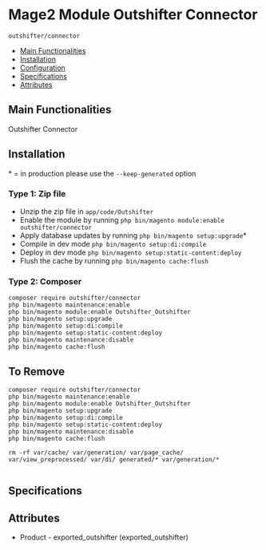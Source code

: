 # Mage2 Module Outshifter Connector

``outshifter/connector``

 - [Main Functionalities](#markdown-header-main-functionalities)
 - [Installation](#markdown-header-installation)
 - [Configuration](#markdown-header-configuration)
 - [Specifications](#markdown-header-specifications)
 - [Attributes](#markdown-header-attributes)


## Main Functionalities
Outshifter Connector

## Installation
\* = in production please use the `--keep-generated` option

### Type 1: Zip file

 - Unzip the zip file in `app/code/Outshifter`
 - Enable the module by running `php bin/magento module:enable outshifter/connector`
 - Apply database updates by running `php bin/magento setup:upgrade`\*
 - Compile in dev mode `php bin/magento setup:di:compile`
 - Deploy in dev mode `php bin/magento setup:static-content:deploy`
 - Flush the cache by running `php bin/magento cache:flush`

### Type 2: Composer

```
composer require outshifter/connector
php bin/magento maintenance:enable
php bin/magento module:enable Outshifter_Outshifter
php bin/magento setup:upgrade
php bin/magento setup:di:compile
php bin/magento setup:static-content:deploy
php bin/magento maintenance:disable
php bin/magento cache:flush
```

## To Remove

```
composer require outshifter/connector
php bin/magento maintenance:enable
php bin/magento module:enable Outshifter_Outshifter
php bin/magento setup:upgrade
php bin/magento setup:di:compile
php bin/magento setup:static-content:deploy
php bin/magento maintenance:disable
php bin/magento cache:flush

rm -rf var/cache/ var/generation/ var/page_cache/ var/view_preprocessed/ var/di/ generated/* var/generation/*


```

## Specifications




## Attributes

 - Product - exported_outshifter (exported_outshifter)

